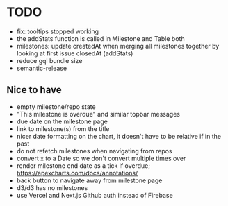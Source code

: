 # TODO

- fix: tooltips stopped working
- the addStats function is called in Milestone and Table both
- milestones: update createdAt when merging all milestones together by looking at first issue closedAt (addStats)
- reduce gql bundle size
- semantic-release

## Nice to have

- empty milestone/repo state
- "This milestone is overdue" and similar topbar messages
- due date on the milestone page
- link to milestone(s) from the title
- nicer date formatting on the chart, it doesn't have to be relative if in the past
- do not refetch milestones when navigating from repos
- convert `x` to a Date so we don't convert multiple times over
- render milestone end date as a tick if overdue; https://apexcharts.com/docs/annotations/
- back button to navigate away from milestone page
- d3/d3 has no milestones
- use Vercel and Next.js Github auth instead of Firebase
